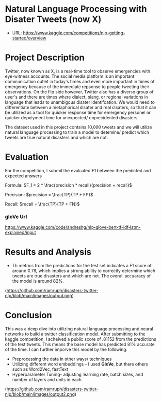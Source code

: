 # Natural Language Processing with Disater Tweets (now X)

- URL: https://www.kaggle.com/competitions/nlp-getting-started/overview

# Project Description

Twitter, now known as X, is a real-time tool to observe emergencies with eye-witness accounts. The social media platform is an important communication outlet in today's times and even more important in times of emergency because of the immediate repsonse to people tweeting their observations. On the flip side however, Twitter also has a diverse group of user's and there are times where dialect, slang, or regional variations in language that leads to unambigous disater identifcation. We would need to differentiate between a metaphorical disater and real disaters, so that it can be utilized as a tool for quicker response time for emergency personel or quicker depolyment time for unexpected/ unprecidented disasters

The dataset used in this project contains 10,000 tweets and we will utilize natural language processing to train a model to detemine/ predict which tweets are true natural disasters and which are not. 

# Evaluation
For the competition, I submit the evaluated F1 between the predicted and expected answers

Formula:
$F_1 = 2 * \frac{precision * recall}{precision + recall}$

Precision:
$precision = \frac{TP}{TP + FP}$

Recall:
$recall = \frac{TP}{TP + FN}$



### gloVe Url
https://www.kaggle.com/code/andreshg/nlp-glove-bert-tf-idf-lstm-explained/input



# Results and Analysis 
- Th metrics from the predictions for the test set indicates a F1 score of around 0.76, which implies a strong ability to correctly determine which tweets are true disasters and which are not. The overall accuaracy of the model is around 82%.
  
(https://github.com/ramruph/disasters-twitter-nlp/blob/main/images/output.png)

# Conclusion
This was a deep dive into utilizing natural language processing and neural networks to build a twitter classification model. After submitting to the kaggle competition, I acheived a public score of .81152 from the predictions of the test tweets. This means the base model has predicted 81% accurate of the time. I can further imporve this model by the following:
- Preprocessing the data in other ways/ techniques
- Utilizing different word embeddings - I used **GloVe**, but there others such as Word2Vec, fastText
- Hyperparameter Tuning- adjusting learning rate, batch sizes, and number of layers and units in each

(https://github.com/ramruph/disasters-twitter-nlp/blob/main/images/output2.png)
